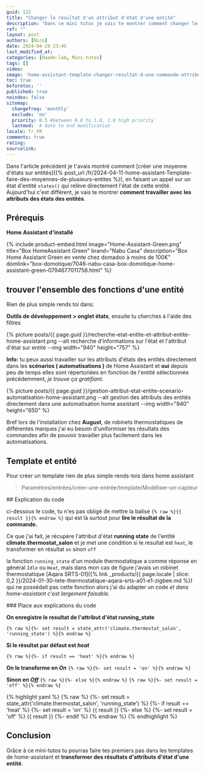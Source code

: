 ```yaml
---
guid: 122
title: "Changer le résultat d'un attribut d'état d'une entité"
description: "Dans ce mini tutos je vais te montrer comment changer le résultat attribut d'état d'entité par un autre grâce aux templates dans Home-Assistant"
ref: ""
layout: post
authors: [Nico]
date: 2024-04-29 23:45
last_modified_at: 
categories: [Haade-lab, Mini-tutos]
tags: []
video: 
image: 'home-assistant-template-changer-resultat-d-une-commande-attributs-entite-par-une-autre-mini-tutos-haade-lab.png'
toc: true
beforetoc: ''
published: true
noindex: false
sitemap:
  changefreq: 'monthly'
  exclude: 'no'
  priority: 0.5 #between 0.0 to 1.0, 1.0 high priority
  lastmod:  # date to end modification
locale: fr_FR
comments: true
rating:  
sourcelink:
---
```


Dans l'article précédent je t'avais montré comment [créer une moyenne d'états sur entités]({% post_url /fr/2024-04-11-home-assistant-Template-faire-des-moyennes-de-plusieurs-entites %}), en faisant un appel sur un état d'entité ```states()``` qui relève directement l'état de cette entité.
Aujourd'hui c'est différent, je vais te montrer **comment travailler avec les attributs des états des entités**.

## Prérequis

**Home Assistant d'installé**

{% include product-embed.html image="Home-Assistant-Green.png" title="Box HomeAssistant Green" brand="Nabu Casa" description="Box Home Assistant Green en vente chez domadoo à moins de 100€" domlink="box-domotique/7046-nabu-casa-box-domotique-home-assistant-green-0794677011758.html" %}

## trouver l'ensemble des fonctions d'une entité

Rien de plus simple rends toi dans: 

**Outils de développement > onglet états**, ensuite tu cherches à l'aide des filtres 

{% picture posts/{{ page.guid }}/recherche-etat-entite-et-attribut-entite-home-assistant.png --alt recherche d'informations sur l'état et l'attribut d'état sur entité --img width="940" height="757" %}

**Info:** tu peux aussi travailler sur les attributs d'états des entités directement dans les **scénarios ( automatisations )** de Home Assistant et **oui** depuis peu de temps elles sont répertoriées en fonction de l'entité sélectionnée précédemment, *je trouve ça gratifiant.*

{% picture posts/{{ page.guid }}/gestion-attribut-etat-entite-scenario-automatisation-home-assistant.png --alt gestion des attributs des entités directement dans une automatisation home assistant --img width="940" height="650" %}

Bref lors de l'installation chez **August**, de robinets thermostatiques de différentes marques j'ai eu besoin d'uniformiser les résultats des commandes afin de pouvoir travailler plus facilement dans les automatisations.

## Template et entité

Pour créer un template rien de plus simple rends-tois dans home assistant

> Paramètres/entrées/créer-une-entrée/template/Modéliser-un-capteur


## Explication du code 

ci-dessous le code, tu n'es pas obligé de mettre la balise ```{% raw %}{{ result }}{% endraw %}``` qui est là surtout pour **lire le résultat de la commande.**

Ce que j'ai fait, je récupère l'attribut d'état **running state** de l'entité **climate.thermostat_salon** et je met une condition si le resultat est ```heat```, le transformer en résultat ```on``` sinon ```off```

la fonction ```running_state``` d'un module thermostatique a comme réponse en général ```Idle``` ou ```Heat```, mais dans mon cas de figure j'avais un robinet thermostatique [Aqara SRTS-01]({% link _products/{{ page.locale | slice: 0,2 }}/2024-01-30-tete-thermostatique-aqara-srts-a01-e1-zigbee.md %}) qui ne possédait pas cette fonction alors j'ai du adapter un code *et dans home-assistant c'est largement faisable.*

### Place aux explications du code

**On enregistre le resultat de l'attribut d'état running_state**

```{% raw %}{%- set result = state_attr('climate.thermostat_salon', 'running_state') %}{% endraw %}```

**Si le résultat par défaut est *heat***

```{% raw %}{%- if result == 'heat' %}{% endraw %}```

**On le transforme en *On***
```{% raw %}{%- set result = 'on' %}{% endraw %}```

**Sinon en *Off***
```{% raw %}{%- else %}{% endraw %}```
```{% raw %}{%- set result = 'off' %}{% endraw %}```

{% highlight yaml %}
{% raw %}
{%- set result = state_attr('climate.thermostat_salon', 'running_state') %}
{%- if result == 'heat' %}
{%- set result = 'on' %}
{{ result }}
{%- else %}
{%- set result = 'off' %}
{{ result }}
{%- endif %}
{% endraw %}
{% endhighlight %}

## Conclusion

Grâce à ce mini-tutos tu pourras faire tes premiers pas dans les templates de home-assistant et **transformer des résultats d'attributs d'état d'une entité**.
